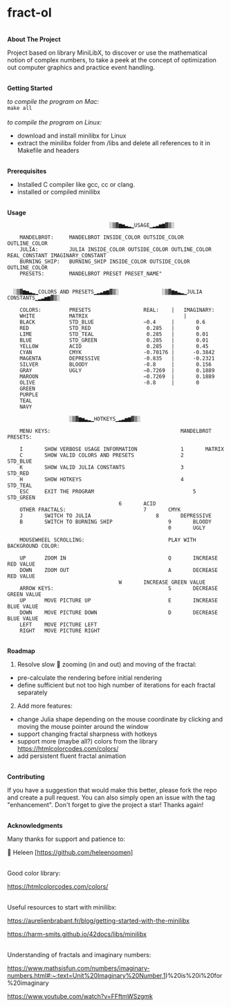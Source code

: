# fract-ol

<br>**About The Project**

Project based on library MiniLibX, to discover or use the mathematical notion of complex numbers, to take a peek at the concept of optimization out computer graphics and practice event handling.


<br>**Getting Started**

_to compile the program on Mac:_
<br>`make all`
<br><br>_to compile the program on Linux:_
<br> 
* download and install minilibx for Linux
* extract the minilibx folder from /libs and delete all references to it in  Makefile and headers

<br>**Prerequisites**

* Installed C compiler like gcc, cc or clang.
* installed or compiled minilibx

<br>**Usage**

	                                 ░▒▓▆▅▃▂▁USAGE▁▂▃▅▆▓▒░

		MANDELBROT:     MANDELBROT INSIDE_COLOR OUTSIDE_COLOR OUTLINE_COLOR
		JULIA:          JULIA INSIDE_COLOR OUTSIDE_COLOR OUTLINE_COLOR REAL_CONSTANT IMAGINARY_CONSTANT
		BURNING_SHIP:   BURNING_SHIP INSIDE_COLOR OUTSIDE_COLOR OUTLINE_COLOR
		PRESETS:        MANDELBROT PRESET PRESET_NAME"


	  ░▒▓▆▅▃▂▁COLORS AND PRESETS▁▂▃▅▆▓▒░   			  ░▒▓▆▅▃▂▁JULIA CONSTANTS▁▂▃▅▆▓▒░

		COLORS:         PRESETS					REAL:    |   IMAGINARY:
		WHITE           MATRIX				             	 |
		BLACK           STD_BLUE				−0.4     |   	 0.6 
		RED             STD_RED					 0.285   |   	 0
		LIME            STD_TEAL				 0.285   |   	 0.01
		BLUE            STD_GREEN				 0.285   |   	 0.01
		YELLOW          ACID     				 0.285   |   	 0.45
		CYAN            CMYK      			 	-0.70176 |     	-0.3842
		MAGENTA         DEPRESSIVE				-0.835   |  	-0.2321
		SILVER          BLOODY    				-0.8     |   	 0.156
		GRAY            UGLY      				−0.7269  |   	 0.1889
		MAROON                    				−0.7269  |   	 0.1889 
		OLIVE                     				-0.8     |   	 0
		GREEN                     
		PURPLE                    
		TEAL                      
		NAVY          

						░▒▓▆▅▃▂▁HOTKEYS▁▂▃▅▆▓▒░

		MENU KEYS:                          				MANDELBROT PRESETS:

		I       SHOW VERBOSE USAGE INFORMATION				1       MATRIX
		C       SHOW VALID COLORS AND PRESETS 				2       STD_BLUE
		K       SHOW VALID JULIA CONSTANTS    				3       STD_RED
		H       SHOW HOTKEYS                    			4       STD_TEAL         
		ESC     EXIT THE PROGRAM                    			5       STD_GREEN
										6       ACID
		OTHER FRACTALS:							7       CMYK
		J       SWITCH TO JULIA   					8       DEPRESSIVE 
		B       SWITCH TO BURNING SHIP					9       BLOODY
		                              					0       UGLY

		MOUSEWHEEL SCROLLING:         					PLAY WITH BACKGROUND COLOR:

		UP      ZOOM IN               					Q       INCREASE RED VALUE
		DOWN    ZOOM OUT              					A       DECREASE RED VALUE
										W       INCREASE GREEN VALUE
		ARROW KEYS:                   					S       DECREASE GREEN VALUE
		UP      MOVE PICTURE UP       					E       INCREASE BLUE VALUE
		DOWN    MOVE PICTURE DOWN     					D       DECREASE BLUE VALUE
		LEFT    MOVE PICTURE LEFT     
		RIGHT   MOVE PICTURE RIGHT    
		                              
	   
	    
		    
	
		  
		 
		


<br>**Roadmap**

1) Resolve slow 🐢 zooming (in and out) and moving of the fractal:
* pre-calculate the rendering before initial rendering
* define sufficient but not too high number of iterations for each fractal separately

2) Add more features:

* change Julia shape depending on the mouse coordinate by clicking and moving the mouse pointer around the window 
* support changing fractal sharpness with hotkeys
* support more (maybe all?) colors from the library https://htmlcolorcodes.com/colors/
* add persistent fluent fractal animation

<br>**Contributing**

If you have a suggestion that would make this better, please fork the repo and create a pull request. You can also simply open an issue with the tag "enhancement". Don't forget to give the project a star! Thanks again!


<br>**Acknowledgments**

Many thanks for support and patience to:

💟 Heleen [https://github.com/heleenoomen]

<br>Good color library:

https://htmlcolorcodes.com/colors/

<br>Useful resources to start with minilibx:

https://aurelienbrabant.fr/blog/getting-started-with-the-minilibx

https://harm-smits.github.io/42docs/libs/minilibx

<br>Understanding of fractals and imaginary numbers:

https://www.mathsisfun.com/numbers/imaginary-numbers.html#:~:text=Unit%20Imaginary%20Number,1)%20is%20i%20for%20imaginary

https://www.youtube.com/watch?v=FFftmWSzgmk

